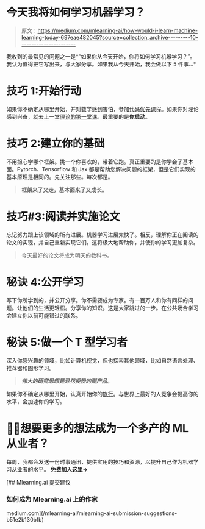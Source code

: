 # 今天我将如何学习机器学习？

> 原文：<https://medium.com/mlearning-ai/how-would-i-learn-machine-learning-today-697eae482045?source=collection_archive---------10----------------------->

我收到的最常见的问题之一是*“如果你从今天开始，你将如何学习机器学习？”。我认为值得把它写出来，与大家分享。如果我从今天开始，我会做以下 5 件事…*

# 技巧 1:开始行动

如果你不确定从哪里开始，并对数学感到害怕，参加[代码优先课程](https://course.fast.ai/)。如果你对理论感到兴奋，就去上一堂[理论的第一堂课](https://www.deeplearning.ai/courses/deep-learning-specialization/)。最重要的是**你启动**。

# 技巧 2:建立你的基础

不用担心学哪个框架。挑一个你喜欢的，带着它跑。真正重要的是你学会了基本面。Pytorch、Tensorflow 和 Jax 都是帮助您解决问题的框架，但是它们实现的基本原理是相同的。先关注那些。每次都是。

> **框架来了又走，基本面来了又成长。**

# 技巧#3:阅读并实施论文

忘记努力跟上该领域的所有进展。机器学习进展太快了。相反，理解你正在阅读的论文的实现，并自己重新实现它们。这将极大地帮助你，并使你的学习更加复杂。

> 今天最好的论文将成为明天的教科书。

# 秘诀 4:公开学习

写下你所学到的，并公开分享。你不需要成为专家。有一百万人和你有同样的问题。让他们的生活更轻松。分享你的知识。这是大家跳过的一步。在公共场合学习会建立你以前可能错过的联系。

# 秘诀 5:做一个 T 型学习者

深入你感兴趣的领域，比如计算机视觉，但也探索其他领域，比如自然语言处理、推荐器和图形学习。

> ***伟大的研究思想是异花授粉的副产品。***

如果你不确定从哪里开始，认真开始你的[旅行](https://www.kaggle.com/)。与世界上最好的人竞争会提高你的水平，会加速你的学习。

# 🤖💪想要更多的想法成为一个多产的 ML 从业者？

每周，我都会发送一份时事通讯，提供实用的技巧和资源，以提升自己作为机器学习从业者的水平。 [**免费加入这里→**](https://www.newsletter.artofsaience.com)

[](/mlearning-ai/mlearning-ai-submission-suggestions-b51e2b130bfb) [## Mlearning.ai 提交建议

### 如何成为 Mlearning.ai 上的作家

medium.com](/mlearning-ai/mlearning-ai-submission-suggestions-b51e2b130bfb)